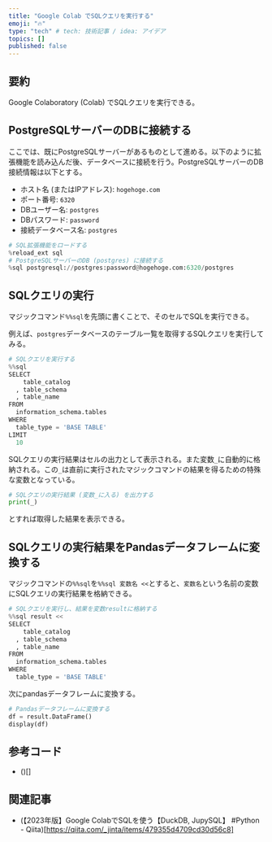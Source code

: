 ```yaml
---
title: "Google Colab でSQLクエリを実行する"
emoji: "🔥"
type: "tech" # tech: 技術記事 / idea: アイデア
topics: []
published: false
---
```


## 要約

Google Colaboratory (Colab) でSQLクエリを実行できる。

## PostgreSQLサーバーのDBに接続する

ここでは、既にPostgreSQLサーバーがあるものとして進める。以下のように拡張機能を読み込んだ後、データベースに接続を行う。PostgreSQLサーバーのDB接続情報は以下とする。

- ホスト名 (またはIPアドレス): `hogehoge.com`
- ポート番号: `6320`
- DBユーザー名: `postgres`
- DBパスワード: `password`
- 接続データベース名: `postgres`

```python
# SQL拡張機能をロードする
%reload_ext sql
# PostgreSQLサーバーのDB (postgres) に接続する
%sql postgresql://postgres:password@hogehoge.com:6320/postgres
```

## SQLクエリの実行

マジックコマンド`%%sql`を先頭に書くことで、そのセルでSQLを実行できる。

例えば、`postgres`データベースのテーブル一覧を取得するSQLクエリを実行してみる。

```python
# SQLクエリを実行する
%%sql
SELECT
    table_catalog
  , table_schema
  , table_name
FROM
  information_schema.tables
WHERE
  table_type = 'BASE TABLE'
LIMIT
  10
```

SQLクエリの実行結果はセルの出力として表示される。また変数`_`に自動的に格納される。この`_`は直前に実行されたマジックコマンドの結果を得るための特殊な変数となっている。

```python
# SQLクエリの実行結果 (変数_に入る) を出力する
print(_)
```

とすれば取得した結果を表示できる。

## SQLクエリの実行結果をPandasデータフレームに変換する

マジックコマンドの`%%sql`を`%%sql 変数名 <<`とすると、`変数名`という名前の変数にSQLクエリの実行結果を格納できる。

```python
# SQLクエリを実行し、結果を変数resultに格納する
%%sql result <<
SELECT
    table_catalog
  , table_schema
  , table_name
FROM
  information_schema.tables
WHERE
  table_type = 'BASE TABLE'
```

次にpandasデータフレームに変換する。

```python
# Pandasデータフレームに変換する
df = result.DataFrame()
display(df)
```

## 参考コード

- ()[]

## 関連記事

- (【2023年版】Google ColabでSQLを使う【DuckDB, JupySQL】 #Python - Qiita)[https://qiita.com/_jinta/items/479355d4709cd30d56c8]
